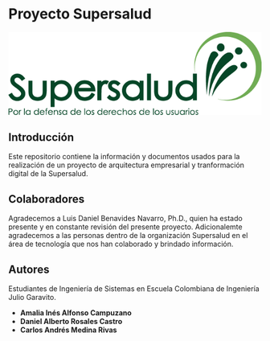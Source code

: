 # Proyecto Supersalud

![](/Imagenes/logo-supersalud.PNG)

## Introducción

Este repositorio contiene la información y documentos usados para la realización de un proyecto de arquitectura empresarial y tranformación digital de la Supersalud.

## Colaboradores

Agradecemos a Luis Daniel Benavides Navarro, Ph.D., quien ha estado presente y en constante revisión del presente proyecto. Adicionalemte agradecemos a las personas dentro de la organización Supersalud en el área de tecnología que nos han colaborado y brindado información.

## Autores

Estudiantes de Ingeniería de Sistemas en Escuela Colombiana de Ingeniería Julio Garavito.

* **Amalia Inés Alfonso Campuzano**
* **Daniel Alberto Rosales Castro**
* **Carlos Andrés Medina Rivas**
